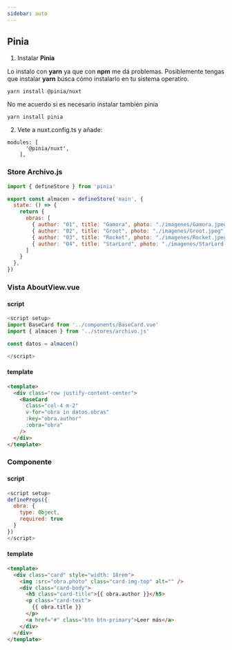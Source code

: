 ```yaml
---
sidebar: auto
---
```


## Pinia 

1. Instalar **Pinia**

Lo instalo con **yarn** ya que con **npm** me dá problemas.
Posiblemente tengas que instalar **yarn** búsca cómo instalarlo en tu sistema operatiro.

```
yarn install @pinia/nuxt
```
No me acuerdo si es necesario instalar también pinia
```
yarn install pinia
```

2. Vete a nuxt.config.ts y añade:

```
modules: [
      '@pinia/nuxt',
    ],
```

### Store Archivo.js
```js
import { defineStore } from 'pinia'

export const almacen = defineStore('main', {
  state: () => {
    return {
      obras: [
        { author: "01", title: "Gamora", photo: "./imagenes/Gamora.jpeg", descripcion: "Gamora es la hija adoptiva de Thanos, y la última de su especie. Sus poderes incluyen fuerza y agilidad sobrehumanas y un factor de curación acelerada"},
        { author: "02", title: "Groot", photo: "./imagenes/Groot.jpeg", descripcion: "Groot es un coloso Flora del Planeta X, la capital de los mundos secundarios"},
        { author: "03", title: "Rocket", photo: "./imagenes/Rocket.jpeg", descripcion: "Rocket, es un individuo genéticamente modificado parecido a un mapache que se convirtió en un criminal al igual que su amigo Groot"},
        { author: "04", title: "StarLord", photo: "./imagenes/StarLord.jpeg", descripcion: "Es el hijo mestizo del emperador J'Son del planeta Spartax y la humana Meredith Quill"},
      ]
    }
  },
})
```
### Vista AboutView.vue

#### script
```js
<script setup>
import BaseCard from '../components/BaseCard.vue'
import { almacen } from '../stores/archivo.js'

const datos = almacen()

</script>
```
#### template
```html
<template>
  <div class="row justify-content-center">
    <BaseCard
      class="col-4 m-2"
      v-for="obra in datos.obras"
      :key="obra.author"
      :obra="obra"
    />
  </div>
</template>
```
### Componente

#### script
```js
<script setup>
defineProps({
  obra: {
    type: Object,
    required: true
  }
})
</script>
```
#### template
```html
<template>
  <div class="card" style="width: 18rem">
    <img :src="obra.photo" class="card-img-top" alt="" />
    <div class="card-body">
      <h5 class="card-title">{{ obra.author }}</h5>
      <p class="card-text">
        {{ obra.title }}
      </p>
      <a href="#" class="btn btn-primary">Leer más</a>
    </div>
  </div>
</template>
```

